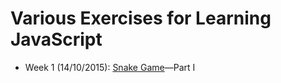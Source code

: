 # Various Exercises for Learning JavaScript

- Week 1 (14/10/2015): [Snake Game](http://www.theodinproject.com/javascript-and-jquery/jquery-and-the-dom)—Part I